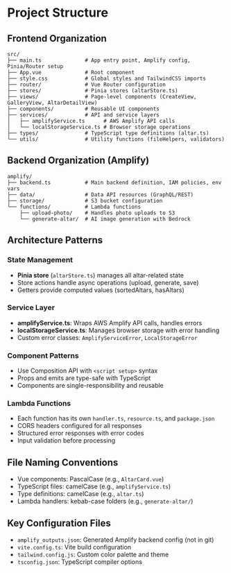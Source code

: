 # Project Structure

## Frontend Organization

```
src/
├── main.ts              # App entry point, Amplify config, Pinia/Router setup
├── App.vue              # Root component
├── style.css            # Global styles and TailwindCSS imports
├── router/              # Vue Router configuration
├── stores/              # Pinia stores (altarStore.ts)
├── views/               # Page-level components (CreateView, GalleryView, AltarDetailView)
├── components/          # Reusable UI components
├── services/            # API and service layers
│   ├── amplifyService.ts      # AWS Amplify API calls
│   └── localStorageService.ts # Browser storage operations
├── types/               # TypeScript type definitions (altar.ts)
└── utils/               # Utility functions (fileHelpers, validators)
```

## Backend Organization (Amplify)

```
amplify/
├── backend.ts           # Main backend definition, IAM policies, env vars
├── data/                # Data API resources (GraphQL/REST)
├── storage/             # S3 bucket configuration
└── functions/           # Lambda functions
    ├── upload-photo/    # Handles photo uploads to S3
    └── generate-altar/  # AI image generation with Bedrock
```

## Architecture Patterns

### State Management
- **Pinia store** (`altarStore.ts`) manages all altar-related state
- Store actions handle async operations (upload, generate, save)
- Getters provide computed values (sortedAltars, hasAltars)

### Service Layer
- **amplifyService.ts**: Wraps AWS Amplify API calls, handles errors
- **localStorageService.ts**: Manages browser storage with error handling
- Custom error classes: `AmplifyServiceError`, `LocalStorageError`

### Component Patterns
- Use Composition API with `<script setup>` syntax
- Props and emits are type-safe with TypeScript
- Components are single-responsibility and reusable

### Lambda Functions
- Each function has its own `handler.ts`, `resource.ts`, and `package.json`
- CORS headers configured for all responses
- Structured error responses with error codes
- Input validation before processing

## File Naming Conventions

- Vue components: PascalCase (e.g., `AltarCard.vue`)
- TypeScript files: camelCase (e.g., `amplifyService.ts`)
- Type definitions: camelCase (e.g., `altar.ts`)
- Lambda handlers: kebab-case folders (e.g., `generate-altar/`)

## Key Configuration Files

- `amplify_outputs.json`: Generated Amplify backend config (not in git)
- `vite.config.ts`: Vite build configuration
- `tailwind.config.js`: Custom color palette and theme
- `tsconfig.json`: TypeScript compiler options
